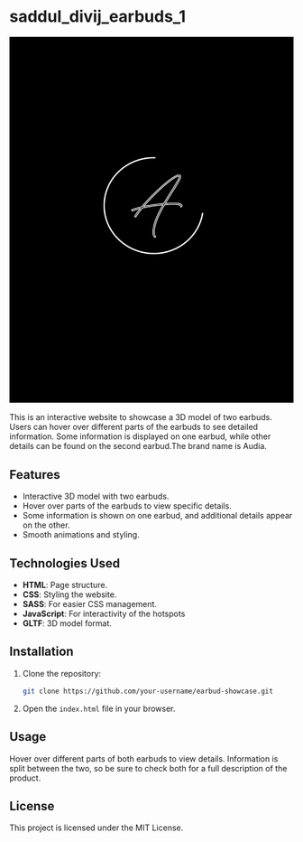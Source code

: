 # saddul_divij_earbuds_1
 
 ![Logo](./images/logogogogogo.jpg)

This is an interactive website to showcase a 3D model of two earbuds. Users can hover over different parts of the earbuds to see detailed information. Some information is displayed on one earbud, while other details can be found on the second earbud.The brand name is Audia.

## Features

- Interactive 3D model with two earbuds.
- Hover over parts of the earbuds to view specific details.
- Some information is shown on one earbud, and additional details appear on the other.
- Smooth animations and styling.

## Technologies Used

- **HTML**: Page structure.
- **CSS**: Styling the website.
- **SASS**: For easier CSS management.
- **JavaScript**: For interactivity of the hotspots
- **GLTF**: 3D model format.

## Installation

1. Clone the repository:

    ```bash
    git clone https://github.com/your-username/earbud-showcase.git
    ```

2. Open the `index.html` file in your browser.

## Usage

Hover over different parts of both earbuds to view details. Information is split between the two, so be sure to check both for a full description of the product.

## License

This project is licensed under the MIT License.

